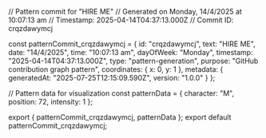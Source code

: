 // Pattern commit for "HIRE ME"
// Generated on Monday, 14/4/2025 at 10:07:13 am
// Timestamp: 2025-04-14T04:37:13.000Z
// Commit ID: crqzdawymcj

const patternCommit_crqzdawymcj = {
  id: "crqzdawymcj",
  text: "HIRE ME",
  date: "14/4/2025",
  time: "10:07:13 am",
  dayOfWeek: "Monday",
  timestamp: "2025-04-14T04:37:13.000Z",
  type: "pattern-generation",
  purpose: "GitHub contribution graph pattern",
  coordinates: {
    x: 0,
    y: 1
  },
  metadata: {
    generatedAt: "2025-07-25T12:15:09.590Z",
    version: "1.0.0"
  }
};

// Pattern data for visualization
const patternData = {
  character: "M",
  position: 72,
  intensity: 1
};

export { patternCommit_crqzdawymcj, patternData };
export default patternCommit_crqzdawymcj;
